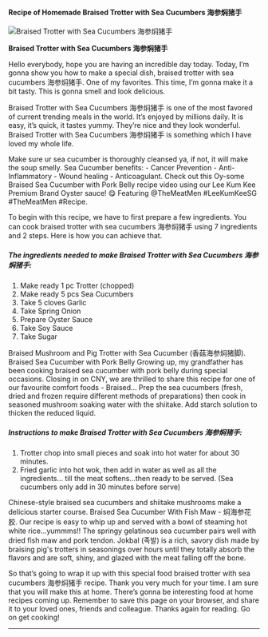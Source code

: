             

#### Recipe of Homemade Braised Trotter with Sea Cucumbers 海参焖猪手

![Braised Trotter with Sea Cucumbers 海参焖猪手](https://img-global.cpcdn.com/recipes/70fb400555316320/751x532cq70/braised-trotter-with-sea-cucumbers-%e6%b5%b7%e5%8f%82%e7%84%96%e7%8c%aa%e6%89%8b-recipe-main-photo.jpg)

**Braised Trotter with Sea Cucumbers 海参焖猪手**

Hello everybody, hope you are having an incredible day today. Today, I’m gonna show you how to make a special dish, braised trotter with sea cucumbers 海参焖猪手. One of my favorites. This time, I’m gonna make it a bit tasty. This is gonna smell and look delicious.

Braised Trotter with Sea Cucumbers 海参焖猪手 is one of the most favored of current trending meals in the world. It’s enjoyed by millions daily. It is easy, it’s quick, it tastes yummy. They’re nice and they look wonderful. Braised Trotter with Sea Cucumbers 海参焖猪手 is something which I have loved my whole life.

Make sure ur sea cucumber is thoroughly cleansed ya, if not, it will make the soup smelly. Sea Cucumber benefits: - Cancer Prevention - Anti-Inflammatory - Wound healing - Anticoagulant. Check out this Oy-some Braised Sea Cucumber with Pork Belly recipe video using our Lee Kum Kee Premium Brand Oyster sauce! 😋 Featuring @TheMeatMen #LeeKumKeeSG #TheMeatMen #Recipe.

To begin with this recipe, we have to first prepare a few ingredients. You can cook braised trotter with sea cucumbers 海参焖猪手 using 7 ingredients and 2 steps. Here is how you can achieve that.

##### The ingredients needed to make Braised Trotter with Sea Cucumbers 海参焖猪手:

1.  Make ready 1 pc Trotter (chopped)
2.  Make ready 5 pcs Sea Cucumbers
3.  Take 5 cloves Garlic
4.  Take Spring Onion
5.  Prepare Oyster Sauce
6.  Take Soy Sauce
7.  Take Sugar

Braised Mushroom and Pig Trotter with Sea Cucumber (香菇海参焖猪脚). Braised Sea Cucumber with Pork Belly Growing up, my grandfather has been cooking braised sea cucumber with pork belly during special occasions. Closing in on CNY, we are thrilled to share this recipe for one of our favourite comfort foods - Braised… Prep the sea cucumbers (fresh, dried and frozen require different methods of preparations) then cook in seasoned mushroom soaking water with the shiitake. Add starch solution to thicken the reduced liquid.

##### Instructions to make Braised Trotter with Sea Cucumbers 海参焖猪手:

1.  Trotter chop into small pieces and soak into hot water for about 30 minutes.
2.  Fried garlic into hot wok, then add in water as well as all the ingredients… till the meat softens…then ready to be served. (Sea cucumbers only add in 30 minutes before serve)

Chinese-style braised sea cucumbers and shiitake mushrooms make a delicious starter course. Braised Sea Cucumber With Fish Maw - 焖海参花胶. Our recipe is easy to whip up and served with a bowl of steaming hot white rice…yummms!! The springy gelatinous sea cucumber pairs well with dried fish maw and pork tendon. Jokbal (족발) is a rich, savory dish made by braising pig's trotters in seasonings over hours until they totally absorb the flavors and are soft, shiny, and glazed with the meat falling off the bone.

So that’s going to wrap it up with this special food braised trotter with sea cucumbers 海参焖猪手 recipe. Thank you very much for your time. I am sure that you will make this at home. There’s gonna be interesting food at home recipes coming up. Remember to save this page on your browser, and share it to your loved ones, friends and colleague. Thanks again for reading. Go on get cooking!

* * *